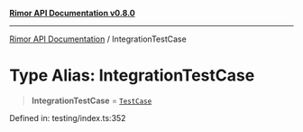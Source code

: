[**Rimor API Documentation v0.8.0**](../README.md)

***

[Rimor API Documentation](../globals.md) / IntegrationTestCase

# Type Alias: IntegrationTestCase

> **IntegrationTestCase** = [`TestCase`](../interfaces/TestCase.md)

Defined in: testing/index.ts:352
